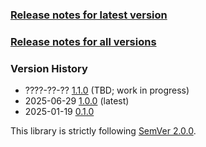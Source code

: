 ### [Release notes for latest version](latest.md)

### [Release notes for all versions](full.md)

### Version History

* ????-??-?? [1.1.0](1.1.0.md) (TBD; work in progress)
* 2025-06-29 [1.0.0](1.0.0.md) (latest)
* 2025-01-19 [0.1.0](0.1.0.md)


This library is strictly following [SemVer 2.0.0](https://semver.org/spec/v2.0.0.html).